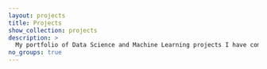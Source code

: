 ```yaml
---
layout: projects
title: Projects
show_collection: projects
description: >
  My portfolio of Data Science and Machine Learning projects I have completed through my journey. 
no_groups: true
---
```

